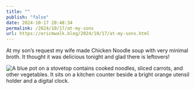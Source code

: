 ```yaml
---
title: ""
publish: "false"
date: 2024-10-17 20:48:34
permalink: /2024/10/17/at-my-sons
url: https://ericmwalk.blog/2024/10/17/at-my-sons.html
---
```


At my son’s request my wife made Chicken Noodle soup with very minimal broth. It thought it was delicious tonight and glad there is leftovers!

![A blue pot on a stovetop contains cooked noodles, sliced carrots, and other vegetables. It sits on a kitchen counter beside a bright orange utensil holder and a digital clock.](https://ericmwalk.blog/uploads/2024/img-0460.jpeg)